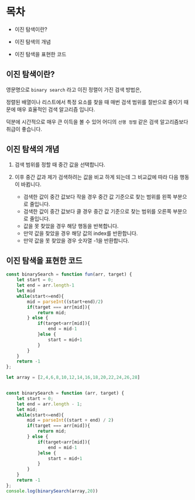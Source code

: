 # 목차
- 이진 탐색이란?

- 이진 탐색의 개념

- 이진 탐색을 표현한 코드

## 이진 탐색이란?
영문명으로 `binary search` 라고 이진 정렬이 가진 검색 방법은, 

정렬된 배열이나 리스트에서 특정 요소를 찾을 때 매번 검색 범위를 절반으로 줄이기 때문에 매우 효율적인 검색 알고리즘 입니다.

덕분에 시간적으로 매우 큰 이득을 볼 수 있어 어디의 `선행 정렬` 같은 검색 알고리즘보다 취급이 좋습니다.

## 이진 탐색의 개념
1. 검색 범위를 정할 때 중간 값을 선택합니다.

2. 이후 중간 값과 제가 검색하려는 값을 비교 하게 되는데 그 비교값에 따라 다음 행동이 바뀝니다.
    -  검색한 값이 중간 값보다 작을 경우 중간 값 기준으로 찾는 범위를 왼쪽 부분으로 줄입니다.
    -  검색한 값이 중간 값보다 클 경우 중간 값 기준으로 찾는 범위를 오른쪽 부분으로 줄입니다.
    -  값을 못 찾았을 경우 해당 행동을 반복합니다.
    -  만약 값을 찾았을 경우 해당 값의 index를 반환합니다.
    -  만약 값을 못 찾았을 경우 숫자열 -1을 반환합니다.

## 이진 탐색을 표현한 코드
```js
const binarySearch = function fun(arr, target) {
    let start = 0;
    let end = arr.length-1
    let mid
    while(start<=end){
        mid = parseInt((start+end)/2)
        if(target === arr[mid]){
            return mid;
        } else {
            if(target<arr[mid]){
                end = mid-1
            }else {
                start = mid+1
            }
        }
    }
    return -1
};
```
```js
let array = [2,4,6,8,10,12,14,16,18,20,22,24,26,28]


const binarySearch = function (arr, target) {
    let start = 0;
    let end = arr.length - 1;
    let mid;
    while(start<=end){
        mid = parseInt((start + end) / 2)
        if(target === arr[mid]){
            return mid;
        } else {
            if(target<arr[mid]){
                end = mid-1
            }else {
                start = mid+1
            }
        }
    }
    return -1
};
console.log(binarySearch(array,20))
```
